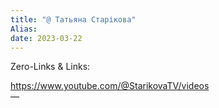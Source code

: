 ```yaml
---
title: "@ Татьяна Старікова"
Alias: 
date: 2023-03-22  
---
```

Zero-Links & Links:  

https://www.youtube.com/@StarikovaTV/videos  
—  
